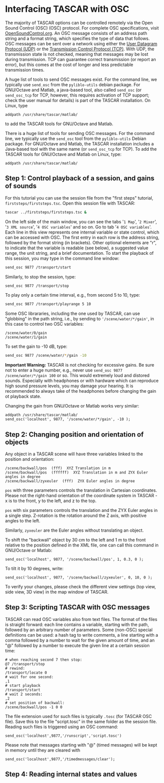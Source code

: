 # Interfacing TASCAR with OSC

The majority of TASCAR options can be controlled remotely via the Open Sound Control (OSC)
(OSC) protocol. For complete OSC specifications, visit [OpenSoundControl.org](https://opensoundcontrol.stanford.edu/). An OSC message consists of an address path string and a format string, which specifies the type of data that follows. OSC messages can be sent over a network using either the [User Datagram Protocol (UDP)](https://en.wikipedia.org/wiki/User_Datagram_Protocol) or the [Transmission Control Protocol (TCP)](https://en.wikipedia.org/wiki/Transmission_Control_Protocol). With UDP, the transmission state is not checked, meaning that messages may be lost during transmission. TCP can guarantee correct transmission (or report an error), but this comes at the cost of longer and less predictable transmission times.

A huge list of tools to send OSC messages exist. For the command line, we typically use `send_osc` from the `pyliblo-utils` debian package. For GNU/Octave and Matlab, a java-based tool, also called `send_osc` (or `send_osc_tcp` for TCP, however, this requires activation of TCP support; check the user manual for details) is part of the TASCAR installation. On Linux, type 
```
addpath /usr/share/tascar/matlab/
```
to add the TASCAR tools for GNU/Octave and Matlab.


There is a huge list of tools for sending OSC messages. For the command line, we typically use the `send_osc` tool from the `pyliblo-utils` Debian package. For GNU/Octave and Matlab, the TASCAR installation includes a Java-based tool with the same name (or `send_osc_tcp` for TCP). To add the TASCAR tools for GNU/Octave and Matlab on Linux, type:
```
addpath /usr/share/tascar/matlab/
```

## Step 1: Control playback of a session, and gains of sounds

For this tutorial you can use the session file from the "first steps" tutorial, `firststeps/firststeps.tsc`. Open this session file with TASCAR:
```bash
tascar ../firststeps/firststeps.tsc &
```
On the left side of the main window, you can see the tabs '`1 Map`', '`2 Mixer`', '`3 XML source`', '`4 OSC variables`' and so on. Go to tab '`4 OSC variables`'. Each line in this view represents one internal variable or state control, which can be accessed with OSC. The first entry in each row is the address string, followed by the format string (in brackets). Other optional elements are "r", to indicate that the variable is readable (see below), a suggested value range, the unit string, and a brief documentation. To start the playback of this session, you may type in the command line window:
```bash
send_osc 9877 /transport/start
```
Similarly, to stop the session, type:
```bash
send_osc 9877 /transport/stop
```
To play only a certain time interval, e.g., from second 5 to 10, type:
```bash
send_osc 9877 /transport/playrange 5 10
```

Some OSC librararies, including the one used by TASCAR, can use "globbing" in the path string, i.e., by sending to `'/scene/water/*/gain'`, in this case to control two OSC variables:
```
/scene/water/0/gain
/scene/water/1/gain
```
To set the gain to -10 dB, type:
```bash
send_osc 9877 /scene/water/*/gain -10
```
**Important Warning:** TASCAR is not checking for excessive gains. Be sure not to enter a huge number, e.g., never use `send_osc 9877 /scene/water/*/gain 100` or so. This would extremely loud and distored sounds. Especially with headphones or with hardware which can reproduce high sound pressure levels, you may damage your hearing. It is recommended to always take of the headphones before changing the gain ot playback state.

Changing the gain from GNU/Octave or Matlab works very similar:
```
addpath /usr/share/tascar/matlab/
send_osc('localhost', 9877, '/scene/water/*/gain', -10 );
```



## Step 2: Changing position and orientation of objects

Any object in a TASCAR scene will have three variables linked to the position and orientation:

```
/scene/backwall/pos  (fff)  XYZ Translation in m
/scene/backwall/pos  (ffffff)  XYZ Translation in m and ZYX Euler angles in degree
/scene/backwall/zyxeuler  (fff)  ZYX Euler angles in degree
```

`pos` with three parameters controls the translation in Cartesian coordinates. Please not the right-hand orientation of the coordinate system in TASCAR - x is to the front, y to the left, and z to the top.

`pos` with six parameters controls the translation and the ZYX Euler angles in a single step. Z-rotation is the rotation around the Z axis, with positive angles to the left.

Similarly, `zyxeuler` are the Euler angles without translating an object.

To shift the "backwall" object by 30 cm to the left and 1 m to the front relative to the position defined in the XML file, one can call this command in GNU/Octave or Matlab:
```
send_osc('localhost', 9877, '/scene/backwall/pos', 1, 0.3, 0 );
```

To tilt it by 10 degrees, write:
```
send_osc('localhost', 9877, '/scene/backwall/zyxeuler', 0, 10, 0 );
```

To verify your changes, please check the different view settings (top view, side view, 3D view) in the map window of TASCAR.

## Step 3: Scripting TASCAR with OSC messages

TASCAR can read OSC variables also from text files. The format of the files is straight forward: each line contains a variable, starting with the path, followed by an arbitrary number of parameters. Some (non-OSC) special definitions can be used: a hash tag to write comments, a line starting with a comma followed by a number to wait for the given amount of time, and an "@" followed by a number to execute the given line at a certain session time:
```
# when reaching second 7 then stop:
@7 /transport/stop
# rewind:
/transport/locate 0
# wait for one second:
,1
# start playback
/transport/start
# wait 2 seconds:
,2
# set position of backwall:
/scene/backwall/pos -1 0 0
```
The file extension used for such files is typically `.tosc` (for TASCAR OSC file). Save this to the file "script.tosc" in the same folder as the session file. Reading such files is triggered using an OSC command:
```
send_osc('localhost',9877,'/runscript','script.tosc')
```
Please note that messages starting with "@" (timed messages) will be kept in memory until they are cleared with
```
send_osc('localhost',9877,'/timedmessages/clear');
```

## Step 4: Reading internal states and values

